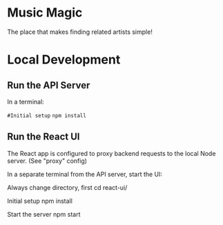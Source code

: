 # Music Magic
The place that makes finding related artists simple!

# Local Development
## Run the API Server
In a terminal:

```#Initial setup```
```npm install```

## Run the React UI
The React app is configured to proxy backend requests to the local Node server. (See "proxy" config)

In a separate terminal from the API server, start the UI:

Always change directory, first
cd react-ui/

Initial setup
npm install

Start the server
npm start
